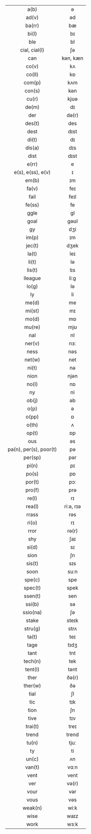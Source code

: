 |                        |           |
|:----------------------:|:---------:|
|          a(b)          |     ə     |
|         ad(v)          |    əd     |
|         ba(rr)         |    bæ     |
|         bi(l)          |    bɪ     |
|          ble           |    bl     |
|     cial, cial(l)      |    ʃə     |
|          can           | kən, kæn  |
|         co(v)          |    kʌ     |
|         co(ll)         |    kɒ     |
|         com(p)         |    kʌm    |
|         con(s)         |    kən    |
|         cu(r)          |   kjʊə    |
|         de(m)          |    dɪ     |
|          der           |   də(r)   |
|         des(t)         |    des    |
|          dest          |   dɪst    |
|         di(t)          |    dɪ     |
|         dis(a)         |    dɪs    |
|          dist          |   dɪst    |
|         e(rr)          |     e     |
|   e(s), e(ss), e(v)    |     ɪ     |
|         em(b)          |    ɪm     |
|         fa(v)          |    feɪ    |
|          fail          |   feɪl    |
|         fe(ss)         |    fe     |
|          ggle          |    ɡl     |
|          goal          |   ɡəʊl    |
|           gy           |    dʒi    |
|         im(p)          |    ɪm     |
|         jec(t)         |   dʒek    |
|         la(t)          |    leɪ    |
|         li(t)          |    lə     |
|         lis(t)         |    lɪs    |
|        lleague         |   liːɡ    |
|         lo(g)          |    lə     |
|           ly           |    li     |
|         me(d)          |    me     |
|         mi(st)         |    mɪ     |
|         mo(d)          |    mɒ     |
|         mu(re)         |    mjʊ    |
|          nal           |    nl     |
|         ner(v)         |    nɜː    |
|          ness          |    nəs    |
|         net(w)         |    net    |
|         ni(t)          |    nə     |
|          nion          |   njən    |
|         no(l)          |    nɒ     |
|           ny           |    ni     |
|         ob(j)          |    əb     |
|          o(p)          |     ə     |
|         o(pp)          |     ɒ     |
|         o(th)          |     ʌ     |
|         op(t)          |    ɒp     |
|          ous           |    əs     |
| pa(n), per(s), poor(t) |    pə     |
|        per(sp)         |    pər    |
|         pi(n)          |    pɪ     |
|         po(s)          |    pɒ     |
|         por(t)         |    pɔː    |
|         pro(f)         |    prə    |
|         re(l)          |    rɪ     |
|         rea(l)         | riːə, rɪə |
|         rrass          |    rəs    |
|         ri(o)          |    rɪ     |
|          rror          |   rə(r)   |
|          shy           |    ʃaɪ    |
|         si(d)          |    sɪ     |
|          sion          |    ʃn     |
|         sis(t)         |    sɪs    |
|          soon          |   suːn    |
|         spe(c)         |    spe    |
|        spec(t)         |   spek    |
|        ssen(t)         |    sen    |
|         ssi(b)         |    sə     |
|        ssio(na)        |    ʃə     |
|         stake          |   steɪk   |
|        stru(g)         |   strʌ    |
|         ta(t)          |    teɪ    |
|          tage          |   tɪdʒ    |
|          tant          |    tnt    |
|        tech(n)         |    tek    |
|        tent(l)         |   tənt    |
|          ther          |   ðə(r)   |
|        ther(w)         |    ðə     |
|          tial          |    ʃl     |
|          tic           |    tɪk    |
|          tion          |    ʃn     |
|          tive          |    tɪv    |
|        trai(t)         |   treɪ    |
|         trend          |   trend   |
|         tu(n)          |   tjuː    |
|           ty           |    ti     |
|         un(c)          |    ʌn     |
|         van(t)         |   vɑːn    |
|          vent          |   vent    |
|          ver           |   və(r)   |
|          vour          |    vər    |
|          vous          |    vəs    |
|        weak(n)         |   wiːk    |
|          wise          |   waɪz    |
|          work          |   wɜːk    |
